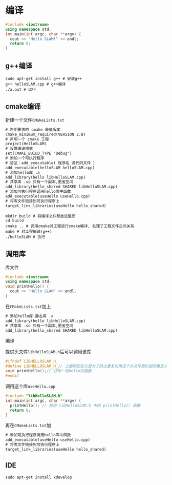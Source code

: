 # 编译

```C++
#include <iostream>
using namespace std;
int main(int argc, char **argv) {
  cout << "Hello SLAM!" << endl;
  return 0;
}

```

## g++编译

```shell
sudo apt-get install g++ # 安装g++
g++ helloSLAM.cpp # g++编译
./a.out # 运行
```

## cmake编译

新建一个文件`CMakeLists.txt`

```txt
# 声明要求的 cmake 最低版本
cmake_minimum_required(VERSION 2.8)
# 声明一个 cmake 工程
project(HelloSLAM)
# 设置编译模式
set(CMAKE_BUILD_TYPE "Debug")
# 添加一个可执行程序
# 语法：add_executable( 程序名 源代码文件 ）
add_executable(helloSLAM helloSLAM.cpp)
# 添加hello库 .a
add_library(hello libHelloSLAM.cpp)
# 共享库 .so 只有一个副本,更省空间
add_library(hello_shared SHARED libHelloSLAM.cpp)
# 添加可执行程序调用hello库中函数
add_executable(useHello useHello.cpp)
# 将库文件链接到可执行程序上
target_link_libraries(useHello hello_shared)
```

```shell
mkdir build # 将编译文件都放进里面
cd build
cmake .. # 调用cmake对工程进行cmake编译, 处理了工程文件之间关系
make # 对工程编译(g++)
./helloSLAM # 执行
```

## 调用库

库文件

```C++
#include <iostream>
using namespace std;
void printHello() {
  cout << "Hello SLAM" << endl;
}
```

在`CMakeLists.txt`加上

```txt
# 添加hello库 静态库 .a
add_library(hello libHelloSLAM.cpp)
# 共享库 .so 只有一个副本,更省空间
add_library(hello_shared SHARED libHelloSLAM.cpp)
```

编译

提供头文件`libHelloSLAM.h`后可以调用该库

```C++
#ifndef LIBHELLOSLAM_H_
#define LIBHELLOSLAM_H_// 上面的宏定义是为了防止重复引用这个头文件而引起的重定义错误
void printHello();// 打印一句hello的函数
#endif
```

调用这个库`useHello.cpp`

```C++
#include "libHelloSLAM.h"
int main(int argc, char **argv) {
  printHello(); // 使用 libHelloSLAM.h 中的 printHello() 函数
  return 0;
}
```

再在`CMakeLists.txt`加

```txt
# 添加可执行程序调用hello库中函数
add_executable(useHello useHello.cpp)
# 将库文件链接到可执行程序上
target_link_libraries(useHello hello_shared)
```

## IDE

```shell
sudo apt-get install kdevelop
```
